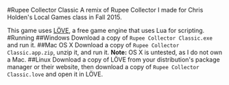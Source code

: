 #Rupee Collector Classic
A remix of Rupee Collector I made for Chris Holden's Local Games class in Fall 2015. 

This game uses [LÖVE](https://love2d.org/), a free game engine that uses Lua for scripting.
#Running
##Windows
Download a copy of `Rupee Collector Classic.exe` and run it.
##Mac OS X
Download a copy of `Rupee Collector Classic.app.zip`, unzip it, and run it.
**Note:** OS X is untested, as I do not own a Mac.
##Linux
Download a copy of LÖVE from your distribution's package manager or their website, then download a copy of `Rupee Collector Classic.love` and open it in LÖVE.
